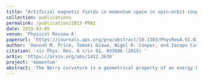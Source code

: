 ```yaml
---
title: "Artificial magnetic fields in momentum space in spin-orbit-coupled systems"
collection: publications
permalink: /publication/2015-PRA2
date: 2015-03-05
venue: 'Physical Review A'
paperurl: 'https://journals.aps.org/pra/abstract/10.1103/PhysRevA.91.033606'
author: 'Hannah M. Price, Tomoki Ozawa, Nigel R. Cooper, and Iacopo Carusotto'
citation: '<i> Phys. Rev. A </i> 91, 033606 (2015) '
arXiv: 'https://arxiv.org/abs/1412.3638'
project: 'momentum'
abstract: 'The Berry curvature is a geometrical property of an energy band which can act as a momentum-space magnetic field in the effective Hamiltonian of a wide range of systems. We apply the effective Hamiltonian to a spin-1/2 particle in two dimensions with spin-orbit coupling, a Zeeman field, and an additional harmonic trap. Depending on the parameter regime, we show how this system can be described in momentum space as either a Fock-Darwin Hamiltonian or a one-dimensional ring pierced by a magnetic flux. With this perspective, we interpret important single-particle properties, and identify analog magnetic phenomena in momentum space. Finally, we discuss the extension of this work to higher-spin systems, as well as experimental applications in ultracold atomic gases and photonic systems.'
---
```

